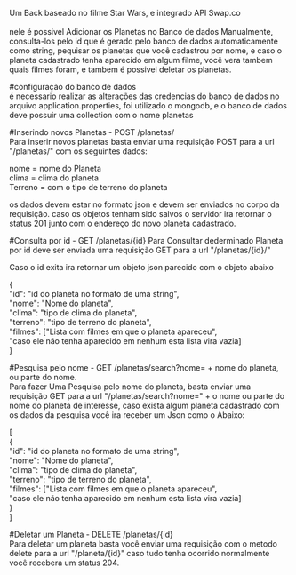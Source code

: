 Um Back baseado no filme Star Wars, e integrado API Swap.co<br/>
<br/>
nele é possivel Adicionar os Planetas no Banco de dados Manualmente, consulta-los pelo id que é gerado pelo banco de dados automaticamente como string, pequisar os planetas que você cadastrou por nome, e caso o planeta cadastrado tenha aparecido em algum filme, você vera tambem quais filmes foram, e tambem é possivel deletar os planetas.


#configuração do banco de dados <br/>
é necessario realizar as alterações das credencias do banco de dados no arquivo application.properties, foi utilizado o mongodb, e o banco de dados deve possuir uma collection com o nome planetas



#Inserindo novos Planetas - POST /planetas/<br/>
Para inserir novos planetas basta enviar uma requisição POST para a url "/planetas/" com os seguintes dados:

nome = nome do Planeta<br/>
clima = clima do planeta<br/>
Terreno = com o tipo de terreno do planeta<br/>

os dados devem estar no formato json e devem ser enviados no corpo da requisição.
caso os objetos tenham sido salvos o servidor ira retornar o status 201 junto com o endereço do novo planeta cadastrado.


#Consulta por id - GET /planetas/{id}
Para Consultar dederminado Planeta por id deve ser enviada uma requisição GET para a url "/planetas/{id}/"

Caso o id exita ira retornar um objeto json parecido com o objeto abaixo

{<br/>
    "id": "id do planeta no formato de uma string",<br/>
    "nome": "Nome do planeta",<br/>
    "clima": "tipo de clima do planeta",<br/>
    "terreno": "tipo de terreno do planeta",<br/>
    "filmes": ["Lista com filmes em que o planeta apareceu",<br/>
    "caso ele não tenha aparecido em nenhum esta lista vira vazia]<br/>
}<br/>


#Pesquisa pelo nome - GET /planetas/search?nome= + nome do planeta, ou parte do nome.<br/>
Para fazer Uma Pesquisa pelo nome do planeta, basta enviar uma requisição GET para a url "/planetas/search?nome=" + o nome ou parte do nome do planeta de interesse, caso exista algum planeta cadastrado com os dados da pesquisa você ira receber um Json como o Abaixo:<br/>

[<br/>
    {<br/>
        "id": "id do planeta no formato de uma string",<br/>
        "nome": "Nome do planeta",<br/>
        "clima": "tipo de clima do planeta",<br/>
        "terreno": "tipo de terreno do planeta",<br/>
        "filmes": ["Lista com filmes em que o planeta apareceu",<br/>
        "caso ele não tenha aparecido em nenhum esta lista vira vazia]<br/>
    }<br/>
]<br/>

#Deletar um Planeta - DELETE /planetas/{id}<br/>
Para deletar um planeta basta você enviar uma requisição com o metodo delete para a url "/planeta/{id}"
caso tudo tenha ocorrido normalmente você recebera um status 204.
